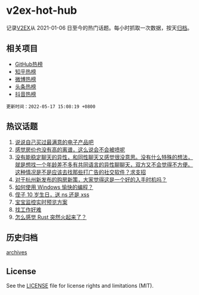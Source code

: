 # v2ex-hot-hub

 记录[V2EX](https://www.v2ex.com/)从 2021-01-06 日至今的热门话题。每小时抓取一次数据，按天[归档](archives)。
 
 ## 相关项目

- [GitHub热榜](https://github.com/lonnyzhang423/github-hot-hub)
- [知乎热榜](https://github.com/lonnyzhang423/zhihu-hot-hub)
- [微博热榜](https://github.com/lonnyzhang423/weibo-hot-hub)
- [头条热榜](https://github.com/lonnyzhang423/toutiao-hot-hub)
- [抖音热榜](https://github.com/lonnyzhang423/douyin-hot-hub)


 `更新时间：2022-05-17 15:08:19 +0800`

## 热议话题

1. [说说自己买过最满意的电子产品吧](https://www.v2ex.com/t/853340)
1. [感觉房价也没有高的离谱，这么说会不会被喷呢](https://www.v2ex.com/t/853391)
1. [没有能稳定聊天的异性，和同性聊天又感觉很没意思。没有什么特殊的想法，就是想找一个年龄差不多有共同语言的异性聊聊天，双方又不会觉得不方便。这种情况是不是应该去找那些打广告的社交软件？求支招](https://www.v2ex.com/t/853327)
1. [对于杭州新发布的购房新策，大家觉得这是一个好的入手时机吗？](https://www.v2ex.com/t/853360)
1. [如何使用 Windows 愉快的编程？](https://www.v2ex.com/t/853292)
1. [侄子 10 岁生日，送 ns 还是 xss](https://www.v2ex.com/t/853342)
1. [宝宝监控实时预览方案](https://www.v2ex.com/t/853234)
1. [找工作好难](https://www.v2ex.com/t/853368)
1. [怎么感觉 Rust 突然火起来了？](https://www.v2ex.com/t/853277)

## 历史归档

[archives](archives)

## License

See the [LICENSE](LICENSE) file for license rights and limitations (MIT).
